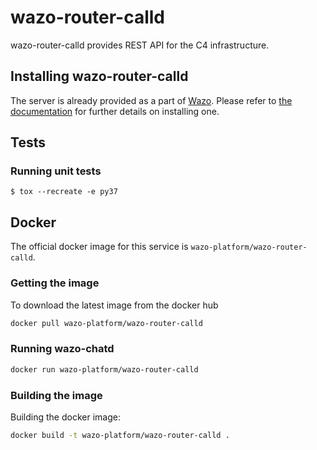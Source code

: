 # wazo-router-calld

wazo-router-calld provides REST API for the C4 infrastructure.

## Installing wazo-router-calld

The server is already provided as a part of [Wazo](http://documentation.wazo.community).
Please refer to [the documentation](http://documentation.wazo.community/en/stable/installation/installsystem.html) for
further details on installing one.

## Tests

### Running unit tests

```
$ tox --recreate -e py37
```

## Docker

The official docker image for this service is `wazo-platform/wazo-router-calld`.


### Getting the image

To download the latest image from the docker hub

```sh
docker pull wazo-platform/wazo-router-calld
```

### Running wazo-chatd

```sh
docker run wazo-platform/wazo-router-calld
```

### Building the image

Building the docker image:

```sh
docker build -t wazo-platform/wazo-router-calld .
```

